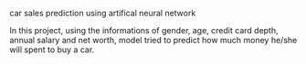 car sales prediction using artifical neural network

In this project, using the informations of gender, age, credit card depth, annual salary and net worth, model tried to predict how much money he/she will spent to buy a car.
